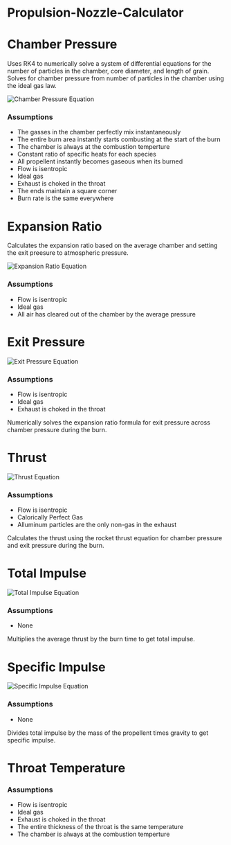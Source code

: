 # Propulsion-Nozzle-Calculator

# Chamber Pressure

Uses RK4 to numerically solve a system of differential equations for the number of particles in the chamber, core diameter, and length of grain. Solves for chamber pressure from number of particles in the chamber using the ideal gas law.

![Chamber Pressure Equation]()

### Assumptions <br />
 - The gasses in the chamber perfectly mix instantaneously <br />
 - The entire burn area instantly starts combusting at the start of the burn <br />
 - The chamber is always at the combustion temperture <br />
 - Constant ratio of specific heats for each species <br />
 - All propellent instantly becomes gaseous when its burned <br />
 - Flow is isentropic <br />
 - Ideal gas <br />
 - Exhaust is choked in the throat <br />
 - The ends maintain a square corner <br />
 - Burn rate is the same everywhere <br />
	

# Expansion Ratio

Calculates the expansion ratio based on the average chamber and setting the exit preesure to atmospheric pressure.

![Expansion Ratio Equation](https://i.ibb.co/R3g0bwW/Screenshot-2022-12-09-134326.png)

### Assumptions <br />
 - Flow is isentropic <br />
 - Ideal gas <br />
 - All air has cleared out of the chamber by the average pressure <br />


# Exit Pressure

![Exit Pressure Equation]()

### Assumptions <br />
 - Flow is isentropic <br />
 - Ideal gas <br />
 - Exhaust is choked in the throat <br />

Numerically solves the expansion ratio formula for exit pressure across chamber pressure during the burn.


# Thrust

![Thrust Equation]()

### Assumptions <br />
 - Flow is isentropic <br />
 - Calorically Perfect Gas <br />
 - Alluminum particles are the only non-gas in the exhaust <br />

Calculates the thrust using the rocket thrust equation for chamber pressure and exit pressure during the burn.


# Total Impulse

![Total Impulse Equation]()

### Assumptions <br />
 - None <br />

Multiplies the average thrust by the burn time to get total impulse.


# Specific Impulse

![Specific Impulse Equation]()

### Assumptions <br />
 - None <br />
	
Divides total impulse by the mass of the propellent times gravity to get specific impulse.


# Throat Temperature

### Assumptions <br />
 - Flow is isentropic <br />
 - Ideal gas <br />
 - Exhaust is choked in the throat <br />
 - The entire thickness of the throat is the same temperature <br />
 - The chamber is always at the combustion temperture <br />
	
